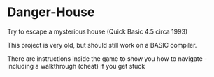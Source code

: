 # Danger-House
Try to escape a mysterious house (Quick Basic 4.5 circa 1993)

This project is very old, but should still work on a BASIC compiler. 

There are instructions inside the game to show you how to navigate - including a walkthrough (cheat) if you get stuck
